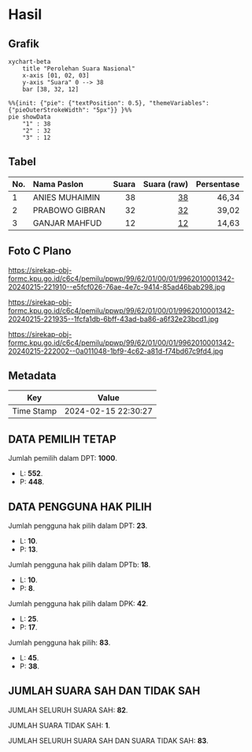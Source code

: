 # Hasil

## Grafik

```mermaid
xychart-beta
    title "Perolehan Suara Nasional"
    x-axis [01, 02, 03]
    y-axis "Suara" 0 --> 38
    bar [38, 32, 12]
```

```mermaid
%%{init: {"pie": {"textPosition": 0.5}, "themeVariables": {"pieOuterStrokeWidth": "5px"}} }%%
pie showData
    "1" : 38
    "2" : 32
    "3" : 12
```

## Tabel

| No. | Nama Paslon    | Suara | Suara (raw) | Persentase |
|:--- |:-------------- | -----:| -----------:| ----------:|
| 1   | ANIES MUHAIMIN | 38    | [38][p-1]   | 46,34      |
| 2   | PRABOWO GIBRAN | 32    | [32][p-2]   | 39,02      |
| 3   | GANJAR MAHFUD  | 12    | [12][p-3]   | 14,63      |


[p-1]: https://github.com/gigit-pemilu/pemilu-2024/blob/main/pilpres/hitung-suara/sub/99-luar-negeri/sub/62-kuala-lumpur-malaysia/sub/01-kuala-lumpur-malaysia/sub/0001-kuala-lumpur-malaysia/sub/342-tps-029/sub/paslon-1.txt
[p-2]: https://github.com/gigit-pemilu/pemilu-2024/blob/main/pilpres/hitung-suara/sub/99-luar-negeri/sub/62-kuala-lumpur-malaysia/sub/01-kuala-lumpur-malaysia/sub/0001-kuala-lumpur-malaysia/sub/342-tps-029/sub/paslon-2.txt
[p-3]: https://github.com/gigit-pemilu/pemilu-2024/blob/main/pilpres/hitung-suara/sub/99-luar-negeri/sub/62-kuala-lumpur-malaysia/sub/01-kuala-lumpur-malaysia/sub/0001-kuala-lumpur-malaysia/sub/342-tps-029/sub/paslon-3.txt

## Foto C Plano

https://sirekap-obj-formc.kpu.go.id/c6c4/pemilu/ppwp/99/62/01/00/01/9962010001342-20240215-221910--e5fcf026-76ae-4e7c-9414-85ad46bab298.jpg

https://sirekap-obj-formc.kpu.go.id/c6c4/pemilu/ppwp/99/62/01/00/01/9962010001342-20240215-221935--1fcfa1db-6bff-43ad-ba86-a6f32e23bcd1.jpg

https://sirekap-obj-formc.kpu.go.id/c6c4/pemilu/ppwp/99/62/01/00/01/9962010001342-20240215-222002--0a011048-1bf9-4c62-a81d-f74bd67c9fd4.jpg


## Metadata

| Key        | Value               |
| ---------- | ------------------- |
| Time Stamp | 2024-02-15 22:30:27 |


## DATA PEMILIH TETAP

Jumlah pemilih dalam DPT: **1000**.
 * L: **552**.
 * P: **448**.

## DATA PENGGUNA HAK PILIH

Jumlah pengguna hak pilih dalam DPT: **23**.
 * L: **10**.
 * P: **13**.

Jumlah pengguna hak pilih dalam DPTb: **18**.
 * L: **10**.
 * P: **8**.

Jumlah pengguna hak pilih dalam DPK: **42**.
 * L: **25**.
 * P: **17**.

Jumlah pengguna hak pilih: **83**.
 * L: **45**.
 * P: **38**.

## JUMLAH SUARA SAH DAN TIDAK SAH

JUMLAH SELURUH SUARA SAH: **82**.

JUMLAH SUARA TIDAK SAH: **1**.

JUMLAH SELURUH SUARA SAH DAN SUARA TIDAK SAH: **83**.


